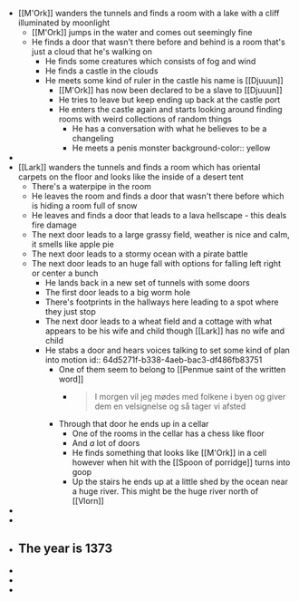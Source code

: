 - [[M'Ork]] wanders the tunnels and finds a room with a lake with a cliff illuminated by moonlight
	- [[M'Ork]] jumps in the water and comes out seemingly fine
	- He finds a door that wasn't there before and behind is a room that's just a cloud that he's walking on
		- He finds some creatures which consists of fog and wind
		- He finds a castle in the clouds
		- He meets some kind of ruler in the castle his name is [[Djuuun]]
			- [[M'Ork]] has now been declared to be a slave to [[Djuuun]]
			- He tries to leave but keep ending up back at the castle port
			- He enters the castle again and starts looking around finding rooms with weird collections of random things
				- He has a conversation with what he believes to be a changeling
				- He meets a penis monster
				  background-color:: yellow
-
- [[Lark]] wanders the tunnels and finds a room which has oriental carpets on the floor and looks like the inside of a desert tent
	- There's a waterpipe in the room
	- He leaves the room and finds a door that wasn't there before which is hiding a room full of snow
	- He leaves and finds a door that leads to a lava hellscape - this deals fire damage
	- The next door leads to a large grassy field, weather is nice and calm, it smells like apple pie
	- The next door leads to a stormy ocean with a pirate battle
	- The next door leads to an huge fall with options for falling left right or center a bunch
		- He lands back in a new set of tunnels with some doors
		- The first door leads to a big worm hole
		- There's footprints in the hallways here leading to a spot where they just stop
		- The next door leads to a wheat field and a cottage with what appears to be his wife and child though [[Lark]] has no wife and child
		- He stabs a door and hears voices talking to set some kind of plan into motion
		  id:: 64d5271f-b338-4aeb-bac3-df486fb83751
			- One of them seem to belong to [[Penmue saint of the written word]]
				- > I morgen vil jeg mødes med folkene i byen og giver dem en velsignelse og så tager vi afsted
			- Through that door he ends up in a cellar
				- One of the rooms in the cellar has a chess like floor
				- And _a_ lot of doors
				- He finds something that looks like [[M'Ork]] in a cell however when hit with the [[Spoon of porridge]] turns into goop
				- Up the stairs he ends up at a little shed by the ocean near a huge river. This might be the huge river north of [[Vlorn]]
-
-
- The year is 1373
	-
-
-
-